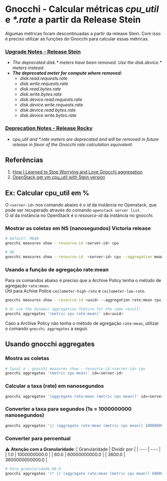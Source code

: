 # Gnocchi - Calcular métricas _cpu_util_ e _*.rate_ a partir da Release Stein
Algumas métricas foram descontinuadas a partir da release Stein. Com isso é preciso utilizar as funções do Gnocchi para calcular essas métricas.

### [Upgrade Notes - Release Stein](https://docs.openstack.org/releasenotes/ceilometer/stein.html#relnotes-12-0-0-stable-stein-upgrade-notes)
- _The deprecated disk.* meters have been removed. Use the disk.device.* meters instead._
- _**The deprecated meter for compute where removed:**_
  - _disk.read.requests.rate_
  - _disk.write.requests.rate_
  - _disk.read.bytes.rate_
  - _disk.write.bytes.rate_
  - _disk.device.read.requests.rate_
  - _disk.device.write.requests.rate_
  - _disk.device.read.bytes.rate_
  - _disk.device.write.bytes.rate_

### [Deprecation Notes - Release Rocky](https://docs.openstack.org/releasenotes/ceilometer/rocky.html#deprecation-notes)
- _cpu_util and *.rate meters are deprecated and will be removed in future release in favor of the Gnocchi rate calculation equivalent._

## Referências
1. [How I Learned to Stop Worrying and Love Gnocchi aggregation](https://berndbausch.medium.com/how-i-learned-to-stop-worrying-and-love-gnocchi-aggregation-c98dfa2e20fe)  
2. [OpenStack get vm cpu_util with Stein version](https://stackoverflow.com/questions/56216683/openstack-get-vm-cpu-util-with-stein-version)

## Ex: Calcular cpu_util em %
O `<server-id>` nos comando abaixo é o _id_ da instância no Openstack, que pode ser recuperado através do comando `openstack server list`.  
O _id_ da instância no OpenStack é o _resource-id_ da instância no gnocchi.

### Mostrar as coletas em NS (nanosegundos) Victoria release
```bash
# Default: MEAN
gnocchi measures show --resource-id <server-id> cpu

# OR 
gnocchi measures show --resource-id  <server-id> cpu --aggregation mean
```

### Usando a função de agregação rate:mean
Para os comandos abaixo é preciso que a Archive Policy tenha o método de agregação `rate:mean`.  
Útil para Achive Police `ceilometer-high-rate` e `ceilometer-low-rate`.
```bash
gnocchi measures show --resource-id <uuid> --aggregation rate:mean cpu

# Or use the dynamic aggregation feature for the same result:
gnocchi aggregates '(metric cpu rate:mean)' id=<uuid>
```
Caso a Archive Policy não tenha o método de agregação `rate:mean`, utilizar o comando `gnocchi aggregates` a seguir.

## Usando gnocchi aggregates

### Mostra as coletas
```bash
# Igual a : gnocchi measures show --resource-id <server-id> cpu
gnocchi aggregates '(metric cpu mean)' id=<server-id>
```

### Calcular a taxa (rate) em nanosegundos
```bash
gnocchi aggregates '(aggregate rate:mean (metric cpu mean))' id=<server-id>
```

### Converter a taxa para segundos (1s = 1000000000 nanosegundos)
```bash
gnocchi aggregates '(/ (aggregate rate:mean (metric cpu mean)) 1000000000.0)' id=<server-id>
```

### Converter para percentual
:warning: **Atenção com a Granularidade**:
| Granularidade | Dividir por |
| :--- | ---: |
| 1.0 | 1000000000.0 |
| 60.0 |  60000000000.0 |
| 3600.0 | 3600000000000.0 |

```bash
# Para granularidade 60.0
gnocchi aggregates '(* (/ (aggregate rate:mean (metric cpu mean)) 60000000000.0) 100)' id=<server-id>
```
